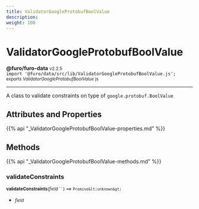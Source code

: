 ```yaml
---
title: ValidatorGoogleProtobufBoolValue
description: 
weight: 100
---
```


# ValidatorGoogleProtobufBoolValue

**@furo/furo-data** <small>v2.2.5</small>
<br>`import '@furo/data/src/lib/ValidatorGoogleProtobufBoolValue.js';`<small>
<br>exports *ValidatorGoogleProtobufBoolValue* js</small>


****

A class to validate constraints on type of <code>google.protobuf.BoolValue</code>

## Attributes and Properties
{{% api "_ValidatorGoogleProtobufBoolValue-properties.md" %}}






## Methods
{{% api "_ValidatorGoogleProtobufBoolValue-methods.md" %}}


### **validateConstraints**
<small>**validateConstraints**(*field* `` ) ⟹ `Promise&lt;unknown&gt;`</small>



- <small>*field* </small>
<br><br>
